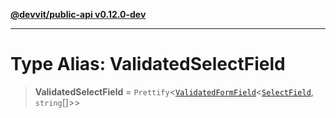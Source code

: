 [**@devvit/public-api v0.12.0-dev**](../README.md)

---

# Type Alias: ValidatedSelectField

> **ValidatedSelectField** = `Prettify`\<[`ValidatedFormField`](ValidatedFormField.md)\<[`SelectField`](SelectField.md), `string`[]\>\>
